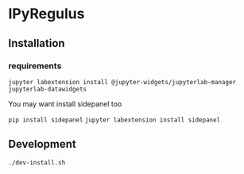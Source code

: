 # IPyRegulus


## Installation

### requirements
`jupyter labextension install @jupyter-widgets/jupyterlab-manager jupyterlab-datawidgets`
 
You may want install sidepanel too

`pip install sidepanel`
`jupyter labextension install sidepanel`


## Development
```bash
./dev-install.sh
```

